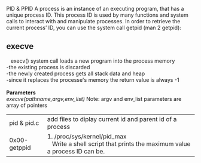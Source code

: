 PID & PPID
A process is an instance of an executing program, that has a unique process ID. This process ID is used by many functions and system calls to interact with and manipulate processes. In order to retrieve the current process’ ID, you can use the system call getpid (man 2 getpid):

<h2>execve </h2>
<p>&nbsp;&nbsp; execv() system call  loads a new program into the process memory <br/> -the existing process is discarded <br/> -the newly created process  gets all stack data and heap <br/> -since it replaces the processe's memory the return value is always -1 <br/> <br/> <b> Parameters</b> <br/> <i> execve(pathname,argv,env_list) </i> Note: argv and env_list parameters are array of pointers </p>
<div>
<table>
<tr>
	<td> pid & pid.c </td>
	<td> add files to diplay current id and parent id of a process </td>
</tr>

<tr>                                                                                                                                                                                           
        <td> 0x00-getppid </td>                                                                                                                                                                 
        <td> 1. /proc/sys/kernel/pid_max
	<br/> &nbsp; &nbsp;Write a shell script that prints the maximum value a process ID can be. </td>                                                                                                                   
</tr> 
</table>
</div>
